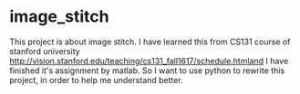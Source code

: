 # image_stitch
This project is about image stitch.
I have learned this from CS131 course of stanford university
http://vision.stanford.edu/teaching/cs131_fall1617/schedule.htmland 
I have finished it's assignment by matlab.
So I want to use python to rewrite this project, in order to help me understand better.
